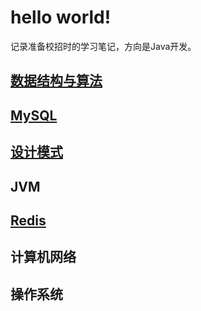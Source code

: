# hello world!

记录准备校招时的学习笔记，方向是Java开发。

## [数据结构与算法](docs/数据结构与算法.md)

## [MySQL](docs/MySQL.md)

## [设计模式](docs/设计模式.md)

## JVM

## [Redis](docs/Redis.md)

## 计算机网络

## 操作系统